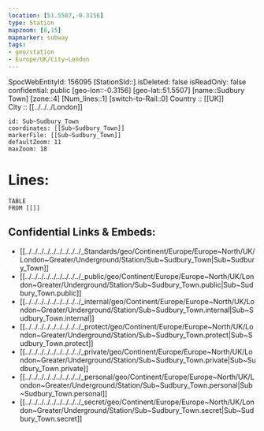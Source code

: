 ```yaml
---
location: [51.5507,-0.3156] 
type: Station 
mapzoom: [8,15] 
mapmarker: subway 
tags:
- geo/station
- Europe/UK/City~London
---
```

SpocWebEntityId: 156095
[StationSId::] 
isDeleted: false
isReadOnly: false
confidential: public
[geo-lon::-0.3156] 
[geo-lat::51.5507] 
[name::Sudbury Town] 
[zone::4] 
[Num_lines::1] 
[switch-to-Rail::0] 
Country :: [[UK]]  
City :: [[../../../London]]  


```leaflet
id: Sub~Sudbury_Town
coordinates: [[Sub~Sudbury_Town]] 
markerFile: [[Sub~Sudbury_Town]] 
defaultZoom: 11 
maxZoom: 18
```


# Lines: 
```dataview
TABLE 
FROM [[]] 
```

## Confidential Links & Embeds: 
- [[../../../../../../../../../_Standards/geo/Continent/Europe/Europe~North/UK/London~Greater/Underground/Station/Sub~Sudbury_Town|Sub~Sudbury_Town]] 
- [[../../../../../../../../../_public/geo/Continent/Europe/Europe~North/UK/London~Greater/Underground/Station/Sub~Sudbury_Town.public|Sub~Sudbury_Town.public]] 
- [[../../../../../../../../../_internal/geo/Continent/Europe/Europe~North/UK/London~Greater/Underground/Station/Sub~Sudbury_Town.internal|Sub~Sudbury_Town.internal]] 
- [[../../../../../../../../../_protect/geo/Continent/Europe/Europe~North/UK/London~Greater/Underground/Station/Sub~Sudbury_Town.protect|Sub~Sudbury_Town.protect]] 
- [[../../../../../../../../../_private/geo/Continent/Europe/Europe~North/UK/London~Greater/Underground/Station/Sub~Sudbury_Town.private|Sub~Sudbury_Town.private]] 
- [[../../../../../../../../../_personal/geo/Continent/Europe/Europe~North/UK/London~Greater/Underground/Station/Sub~Sudbury_Town.personal|Sub~Sudbury_Town.personal]] 
- [[../../../../../../../../../_secret/geo/Continent/Europe/Europe~North/UK/London~Greater/Underground/Station/Sub~Sudbury_Town.secret|Sub~Sudbury_Town.secret]] 
